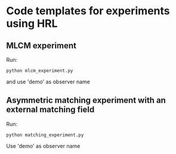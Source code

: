 # Code templates for experiments using HRL

## MLCM experiment

Run:  

```
python mlcm_experiment.py
```

and use 'demo' as observer name

## Asymmetric matching experiment with an external matching field

Run:
```
python matching_experiment.py
```
Use 'demo' as observer name

